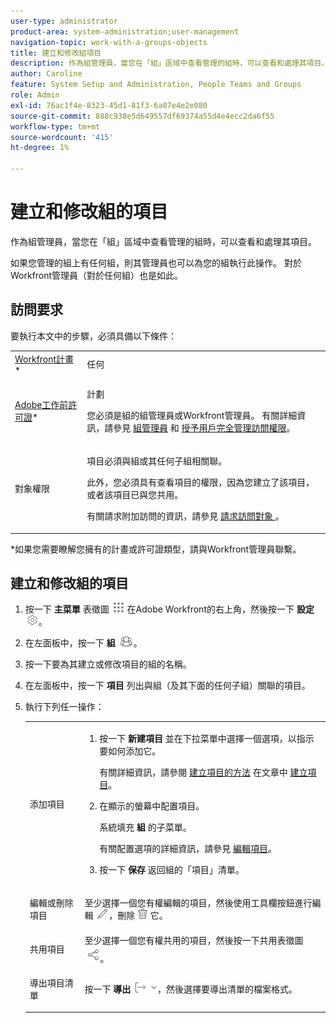 ```yaml
---
user-type: administrator
product-area: system-administration;user-management
navigation-topic: work-with-a-groups-objects
title: 建立和修改組項目
description: 作為組管理員，當您在「組」區域中查看管理的組時，可以查看和處理其項目。
author: Caroline
feature: System Setup and Administration, People Teams and Groups
role: Admin
exl-id: 76ac1f4e-8323-45d1-81f3-6a07e4e2e080
source-git-commit: 888c938e5d649557df69374a55d4e4ecc2da6f55
workflow-type: tm+mt
source-wordcount: '415'
ht-degree: 1%

---
```


# 建立和修改組的項目

作為組管理員，當您在「組」區域中查看管理的組時，可以查看和處理其項目。

如果您管理的組上有任何組，則其管理員也可以為您的組執行此操作。 對於Workfront管理員（對於任何組）也是如此。

## 訪問要求

要執行本文中的步驟，必須具備以下條件：

<table style="table-layout:auto"> 
 <col> 
 <col> 
 <tbody> 
  <tr> 
   <td role="rowheader"><a href="https://www.workfront.com/plans" target="_blank">Workfront計畫</a>*</td> 
   <td>任何</td> 
  </tr> 
  <tr> 
   <td role="rowheader"><a href="../../add-users/access-levels-and-object-permissions/wf-licenses.md">Adobe工作前許可證</a>*</td> 
   <td> <p>計劃 </p> <p>您必須是組的組管理員或Workfront管理員。 有關詳細資訊，請參見 <a href="../../../administration-and-setup/manage-groups/group-roles/group-administrators.md" class="MCXref xref">組管理員</a> 和 <a href="../../../administration-and-setup/add-users/configure-and-grant-access/grant-a-user-full-administrative-access.md" class="MCXref xref">授予用戶完全管理訪問權限</a>。</p> </td> 
  </tr> 
  <tr> 
   <td role="rowheader">對象權限</td> 
   <td> <p>項目必須與組或其任何子組相關聯。</p> <p>此外，您必須具有查看項目的權限，因為您建立了該項目，或者該項目已與您共用。</p> <p>有關請求附加訪問的資訊，請參見 <a href="../../../workfront-basics/grant-and-request-access-to-objects/request-access.md" class="MCXref xref">請求訪問對象 </a>。</p> </td> 
  </tr> 
 </tbody> 
</table>

&#42;如果您需要瞭解您擁有的計畫或許可證類型，請與Workfront管理員聯繫。

## 建立和修改組的項目

1. 按一下 **主菜單** 表徵圖 ![](assets/main-menu-icon.png) 在Adobe Workfront的右上角，然後按一下 **設定** ![](assets/gear-icon-settings.png)。

1. 在左面板中，按一下 **組** ![](assets/groups-icon.png)。

1. 按一下要為其建立或修改項目的組的名稱。
1. 在左面板中，按一下 **項目** 列出與組（及其下面的任何子組）關聯的項目。
1. 執行下列任一操作：

   <table style="table-layout:auto"> 
    <col> 
    <col> 
    <tbody> 
     <tr> 
      <td role="rowheader">添加項目</td> 
      <td> 
       <ol> 
        <li value="1"> <p>按一下 <strong>新建項目</strong> 並在下拉菜單中選擇一個選項，以指示要如何添加它。</p> <p>有關詳細資訊，請參閱 <a href="../../../manage-work/projects/create-projects/create-project.md#ways-to-create-projects" class="MCXref xref">建立項目的方法</a> 在文章中 <a href="../../../manage-work/projects/create-projects/create-project.md" class="MCXref xref">建立項目</a>。</p> </li> 
        <li value="2"> <p>在顯示的螢幕中配置項目。 </p> <p>系統填充 <strong>組</strong> 的子菜單。</p> <p>有關配置選項的詳細資訊，請參見 <a href="../../../manage-work/projects/manage-projects/edit-projects.md" class="MCXref xref">編輯項目</a>。</p> </li> 
        <li value="3"> <p>按一下 <strong>保存</strong> 返回組的「項目」清單。</p> </li> 
       </ol> </td> 
     </tr> 
     <tr> 
      <td role="rowheader"> <p>編輯或刪除項目</p> </td> 
      <td> <p>至少選擇一個您有權編輯的項目，然後使用工具欄按鈕進行編輯 <img src="assets/edit-icon.png">，刪除 <img src="assets/delete.png"> 它。</p> </td> 
     </tr> 
     <tr> 
      <td role="rowheader">共用項目</td> 
      <td>至少選擇一個您有權共用的項目，然後按一下共用表徵圖 <img src="assets/share-icon.png">。</td> 
     </tr> 
     <tr> 
      <td role="rowheader"> <p>導出項目清單</p> </td> 
      <td>按一下 <strong>導出</strong> <img src="assets/export.png">，然後選擇要導出清單的檔案格式。</td> 
     </tr> 
    </tbody> 
   </table>
